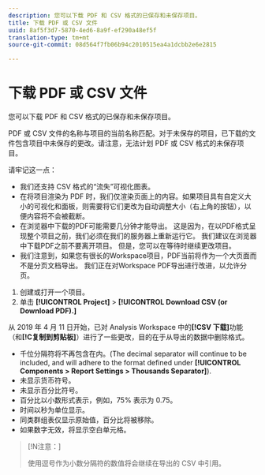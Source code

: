 ```yaml
---
description: 您可以下载 PDF 和 CSV 格式的已保存和未保存项目。
title: 下载 PDF 或 CSV 文件
uuid: 8af5f3d7-5870-4ed6-8a9f-ef290a48ef5f
translation-type: tm+mt
source-git-commit: 08d564f7fb06b94c2010515ea4a1dcbb2e6e2815

---
```



# 下载 PDF 或 CSV 文件

您可以下载 PDF 和 CSV 格式的已保存和未保存项目。

PDF 或 CSV 文件的名称与项目的当前名称匹配。对于未保存的项目，已下载的文件包含项目中未保存的更改。请注意，无法计划 PDF 或 CSV 格式的未保存项目。

请牢记这一点：

*  我们还支持 CSV 格式的“流失”可视化图表。
*  在将项目渲染为 PDF 时，我们仅渲染页面上的内容。如果项目具有自定义大小的可视化和面板，则需要将它们更改为自动调整大小（右上角的按钮），以便内容将不会被截断。
* 在浏览器中下载的PDF可能需要几分钟才能导出。 这是因为，在以PDF格式呈现整个项目之前，我们必须在我们的服务器上重新运行它。 我们建议在浏览器中下载PDF之前不要离开项目。 但是，您可以在等待时继续更改项目。
* 我们注意到，如果您有很长的Workspace项目，PDF当前将作为一个大页面而不是分页文档导出。 我们正在对Workspace PDF导出进行改进，以允许分页。

1. 创建或打开一个项目。
1. 单击 **[!UICONTROL Project]** > **[!UICONTROL Download CSV (or Download PDF).]**

从 2019 年 4 月 11 日开始，已对 Analysis Workspace 中的&#x200B;**[!CSV 下载]**&#x200B;功能（和&#x200B;**[!C复制到剪贴板]**）进行了一些更改，目的在于从导出的数据中删除格式。
* 千位分隔符将不再包含在内。(The decimal separator will continue to be included, and will adhere to the format defined under **[!UICONTROL Components > Report Settings > Thousands Separator]**).
* 未显示货币符号。
* 未显示百分比符号。
* 百分比以小数形式表示，例如，75% 表示为 0.75。
* 时间以秒为单位显示。
* 同类群组表仅显示原始值，百分比将被移除。
* 如果数字无效，将显示空白单元格。

>[!N注意：]
>
> 使用逗号作为小数分隔符的数值将会继续在导出的 CSV 中引用。
